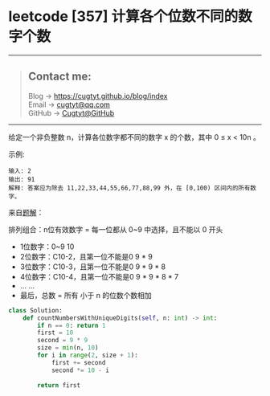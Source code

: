 # leetcode [357] 计算各个位数不同的数字个数

---
> ## Contact me:
> Blog -> <https://cugtyt.github.io/blog/index>  
> Email -> <cugtyt@qq.com>  
> GitHub -> [Cugtyt@GitHub](https://github.com/Cugtyt)

---

给定一个非负整数 n，计算各位数字都不同的数字 x 的个数，其中 0 ≤ x < 10n 。

示例:
```
输入: 2
输出: 91 
解释: 答案应为除去 11,22,33,44,55,66,77,88,99 外，在 [0,100) 区间内的所有数字。
```

来自[题解](https://leetcode-cn.com/problems/count-numbers-with-unique-digits/solution/javaduo-jie-fa-hui-su-dong-tai-gui-hua-mei-ju-by-r/)：

排列组合：n位有效数字 = 每一位都从 0~9 中选择，且不能以 0 开头
* 1位数字：0~9                      10
* 2位数字：C10-2，且第一位不能是0      9 * 9
* 3位数字：C10-3，且第一位不能是0      9 * 9 * 8
* 4位数字：C10-4，且第一位不能是0      9 * 9 * 8 * 7
* ... ...
* 最后，总数 = 所有 小于 n 的位数个数相加


``` python
class Solution:
    def countNumbersWithUniqueDigits(self, n: int) -> int:
        if n == 0: return 1
        first = 10
        second = 9 * 9
        size = min(n, 10)
        for i in range(2, size + 1):
            first += second
            second *= 10 - i
        
        return first
```